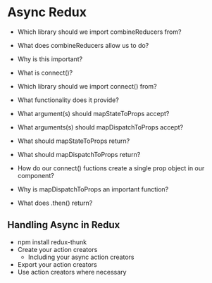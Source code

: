 # Async Redux

- Which library should we import combineReducers from?
- What does combineReducers allow us to do?
- Why is this important?

- What is connect()?
- Which library should we import connect() from?
- What functionality does it provide?

- What argument(s) should mapStateToProps accept?
- What arguments(s) should mapDispatchToProps accept?

- What should mapStateToProps return?
- What should mapDispatchToProps return?

- How do our connect() fuctions create a single prop object in our component?

- Why is mapDispatchToProps an important function?

- What does .then() return?

## Handling Async in Redux

- npm install redux-thunk
- Create your action creators
  - Including your async action creators
- Export your action creators
- Use action creators where necessary
